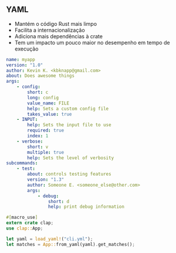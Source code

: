 ## YAML

- Mantém o código Rust mais limpo
- Facilita a internacionalização
- Adiciona mais dependências à crate
- Tem um impacto um pouco maior no desempenho em tempo de execução

```yml
name: myapp
version: "1.0"
author: Kevin K. <kbknapp@gmail.com>
about: Does awesome things
args:
    - config:
        short: c
        long: config
        value_name: FILE
        help: Sets a custom config file
        takes_value: true
    - INPUT:
        help: Sets the input file to use
        required: true
        index: 1
    - verbose:
        short: v
        multiple: true
        help: Sets the level of verbosity
subcommands:
    - test:
        about: controls testing features
        version: "1.3"
        author: Someone E. <someone_else@other.com>
        args:
            - debug:
                short: d
                help: print debug information
```

```rust
#[macro_use]
extern crate clap;
use clap::App;

let yaml = load_yaml!("cli.yml");
let matches = App::from_yaml(yaml).get_matches();
```
